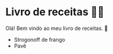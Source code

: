 # Livro de receitas :man_cook: #

Olá! Bem vindo ao meu livro de receitas. :wave:

- Strogonoff de frango
- Pavê
